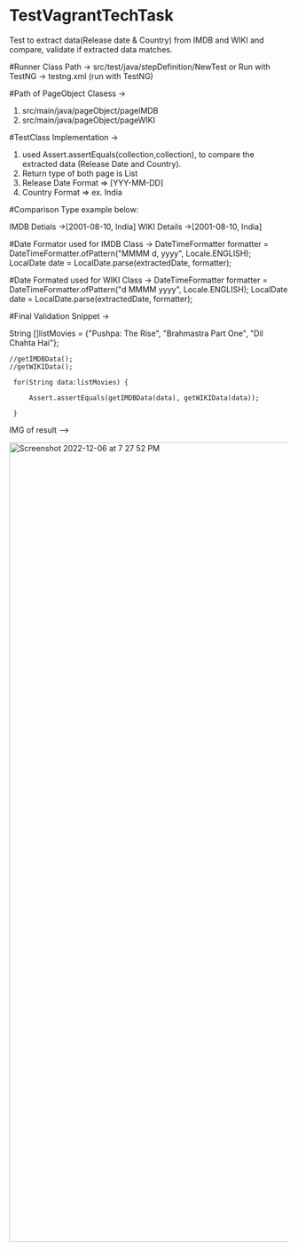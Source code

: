 # TestVagrantTechTask
Test to extract data(Release date &amp; Country)  from IMDB and WIKI and compare, validate if extracted data matches. 

#Runner Class Path -> src/test/java/stepDefinition/NewTest
or
Run with TestNG -> testng.xml (run with TestNG)

#Path of PageObject Clasess -> 
1. src/main/java/pageObject/pageIMDB
2. src/main/java/pageObject/pageWIKI

#TestClass Implementation ->
1. used Assert.assertEquals(collection<list>,collection<List>), to compare the extracted data (Release Date and Country).
2. Return type of both page is List<String>
3. Release Date Format => [YYY-MM-DD]
4. Country Format => <Country> ex. India
  
  #Comparison Type example below:
  
  IMDB Detials ->[2001-08-10, India]
  WIKI Details ->[2001-08-10, India]
  
#Date Formator used for IMDB Class ->
  DateTimeFormatter formatter = DateTimeFormatter.ofPattern("MMMM d, yyyy", Locale.ENGLISH);
	LocalDate date = LocalDate.parse(extractedDate, formatter);
  
#Date Formated used for WIKI Class ->
  DateTimeFormatter formatter = DateTimeFormatter.ofPattern("d MMMM yyyy", Locale.ENGLISH);
	LocalDate date = LocalDate.parse(extractedDate, formatter);
  
  
#Final Validation Snippet ->  

String []listMovies = {"Pushpa: The Rise", "Brahmastra Part One", "Dil Chahta Hai"};
	 
	//getIMDBData();
	//getWIKIData();
	 
	 for(String data:listMovies) {
		 
		 Assert.assertEquals(getIMDBData(data), getWIKIData(data));
		  
	 }

IMG of result -->

<img width="1440" alt="Screenshot 2022-12-06 at 7 27 52 PM" src="https://user-images.githubusercontent.com/36235341/205931554-b7734ee4-3642-4bb7-b88b-b4759a93b84c.png">
